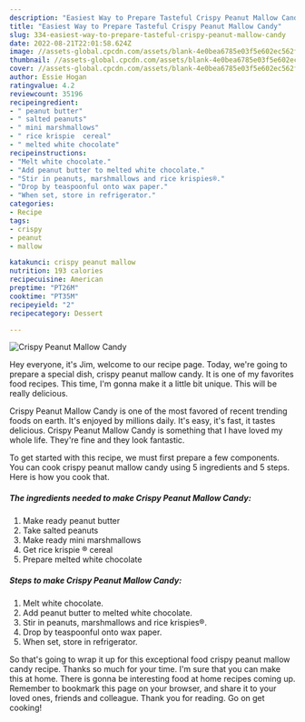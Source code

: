 ```yaml
---
description: "Easiest Way to Prepare Tasteful Crispy Peanut Mallow Candy"
title: "Easiest Way to Prepare Tasteful Crispy Peanut Mallow Candy"
slug: 334-easiest-way-to-prepare-tasteful-crispy-peanut-mallow-candy
date: 2022-08-21T22:01:58.624Z
image: //assets-global.cpcdn.com/assets/blank-4e0bea6785e03f5e602ec562f230caae08da540cada707380b4fe1bbebba43da.png
thumbnail: //assets-global.cpcdn.com/assets/blank-4e0bea6785e03f5e602ec562f230caae08da540cada707380b4fe1bbebba43da.png
cover: //assets-global.cpcdn.com/assets/blank-4e0bea6785e03f5e602ec562f230caae08da540cada707380b4fe1bbebba43da.png
author: Essie Hogan
ratingvalue: 4.2
reviewcount: 35196
recipeingredient:
- " peanut butter"
- " salted peanuts"
- " mini marshmallows"
- " rice krispie  cereal"
- " melted white chocolate"
recipeinstructions:
- "Melt white chocolate."
- "Add peanut butter to melted white chocolate."
- "Stir in peanuts, marshmallows and rice krispies®."
- "Drop by teaspoonful onto wax paper."
- "When set, store in refrigerator."
categories:
- Recipe
tags:
- crispy
- peanut
- mallow

katakunci: crispy peanut mallow 
nutrition: 193 calories
recipecuisine: American
preptime: "PT26M"
cooktime: "PT35M"
recipeyield: "2"
recipecategory: Dessert

---
```



![Crispy Peanut Mallow Candy](//assets-global.cpcdn.com/assets/blank-4e0bea6785e03f5e602ec562f230caae08da540cada707380b4fe1bbebba43da.png)

Hey everyone, it's Jim, welcome to our recipe page. Today, we're going to prepare a special dish, crispy peanut mallow candy. It is one of my favorites food recipes. This time, I'm gonna make it a little bit unique. This will be really delicious.



Crispy Peanut Mallow Candy is one of the most favored of recent trending foods on earth. It's enjoyed by millions daily. It's easy, it's fast, it tastes delicious. Crispy Peanut Mallow Candy is something that I have loved my whole life. They're fine and they look fantastic.


To get started with this recipe, we must first prepare a few components. You can cook crispy peanut mallow candy using 5 ingredients and 5 steps. Here is how you cook that.

<!--inarticleads1-->

##### The ingredients needed to make Crispy Peanut Mallow Candy:

1. Make ready  peanut butter
1. Take  salted peanuts
1. Make ready  mini marshmallows
1. Get  rice krispie ® cereal
1. Prepare  melted white chocolate




<!--inarticleads2-->

##### Steps to make Crispy Peanut Mallow Candy:

1. Melt white chocolate.
1. Add peanut butter to melted white chocolate.
1. Stir in peanuts, marshmallows and rice krispies®.
1. Drop by teaspoonful onto wax paper.
1. When set, store in refrigerator.




So that's going to wrap it up for this exceptional food crispy peanut mallow candy recipe. Thanks so much for your time. I'm sure that you can make this at home. There is gonna be interesting food at home recipes coming up. Remember to bookmark this page on your browser, and share it to your loved ones, friends and colleague. Thank you for reading. Go on get cooking!
